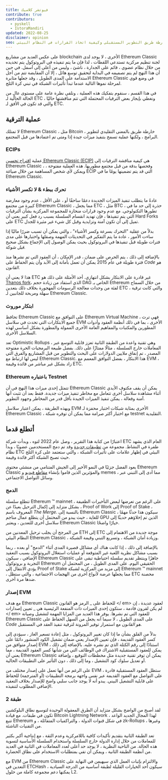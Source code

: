 ```yaml
---
title: فيوتشر كلاسيك
contribute: true
contributors:
  - pyskell
  - IstoraMandiri
updated: 2022-08-25
disclaimer: opinion
seo: نظرة عامة على خارطة طريق التطوير المستقبلي وكيفية اتخاذ القرارات في النظام البيئي Ethereum Classic ، بناءً على تاريخها ومبادئها.
---
```


على عكس العديد من مشاريع blockchain الأخرى ، لا يوجد لدى Ethereum Classic لجنة تنظيم مركزية تستدعي اللقطات ، لذا فإن ما يتم تنفيذه في البروتوكول يتم تحديده من خلال نظام عضوي ، قائم على الجدارة ، ناشئ ، وليس من أعلى إلى أسفل. في حين أن هذا النهج لم يتم تصميمه في البداية لتحقيق توسع هائل ، إلا أن المقايضة تتم من أجل الاستدامة على المدى الطويل ، وقد جعلها مثابرة Ethereum Classic في وضع قوي لمرحلة نموها التالية عندما تبدأ تأثيرات الشبكة في تبني كرة الثلج.

في هذا القسم ، سنقوم بتفكيك هذه العملية ، ونلقي نظرة عامة على مستوى عالٍ من الحالة الحالية لـ ETC ، ونغطي بإيجاز بعض الترقيات المحتملة التي تتم مناقشتها حاليًا والتي قد تكون في الأفق لـ ETC.

## عملية الترقية

لا تمتلك Ethereum Classic ، مثل Bitcoin ، خارطة طريق بالمعنى التقليدي لتطوير البرامج ، ولكنها عملية تسمح بتنفيذ ميزات جيدة إذا ومتى تم اعتمادها من قبل المجتمع.

### ECIPs

عملية [اقتراح تحسين Ethereum Classic (ECIP)](/development/ecips) هي كيفية مناقشة الترقيات إلى Ethereum Classic ، وفحصها بدقة من قبل مجتمع مطوريها. هذه العملية مفتوحة ، ويمكن لأي شخص المساهمة من خلال صياغة ECIP التي قد يتم تضمينها يومًا ما في Ethereum Classic.

### تحرك ببطء & لا تكسر الأشياء

عادةً ما يتطلب تنفيذ الميزات الجديدة دعمًا ساحقًا أو ، على الأقل ، عدم وجود معارضة كبيرة من مجتمع Ethereum Classic ، مما يجعل ETC ، مثل BTC ، حذرة إلى حد ما في تطورها التكنولوجي. مع عدم وجود قرارات منحازة للمجموعة المركزية بشأن الترقيات التي يتم تنفيذها ، فإن تهديد انقسام السلسلة بسبب رد فعل كبير يعني أن Hard Forks على ETC تميل إلى أن تكون آمنة وتزايدية وقبل كل شيء غير مثيرة للجدل.

بدلاً من عقلية "التحرك بسرعة وكسر الأشياء" ، والتي يمكن أن تسبب ضررًا ماليًا إذا ساءت الأمور ، عادة ما يتم التفكير في التحديثات المهمة وصقلها واختبارها على مدى فترات طويلة قبل تنفيذها في البروتوكول بحيث يمكن الوصول إلى الإجماع بشكل صحيح _قبل_ شوكة.

بالإضافة إلى ذلك ، يتم الحرص على ضمان ، قدر الإمكان ، أن العقود التي تم نشرها منذ فترة طويلة في عام 2015 يمكن أن تعمل بأمانة إلى الأبد وأن يتم الحفاظ على _Code هو القانون_.

هذا لا يعني أن ETC غير قادرة على الابتكار بشكل انتهازي. أحد الأمثلة على ذلك هو [Thanos fork](/knowledge/forks#thanos)، الذي استفاد من زيادة حجم DAG الخاص بـ Ethereum من خلال السماح لفئة من وحدات معالجة الرسومات المهجورة بخلاف ذلك بتعدين ETC ، والتي كانت ترقية سهلة ومربحة للجانبين لـ Ethereum Classic.

### ابتكار موروث

تحافظ Ethereum Classic على التوافق مع Ethereum Virtual Machine ، فهي ترث جميع الابتكارات التي تحدث في سلاسل EVM الأخرى ، بما في ذلك أنظمة العقود وأدوات المطورين والمكتبات والمفاهيم العامة الأخرى الممولة والمطورة بشكل أساسي لهذه السلاسل الأخرى.

تعد Optimistic Rollups ، وهي تقنية واعدة من الطبقة الثانية تعزز قابلية التوسع عبر المعاملات خارج السلسلة ، مثالًا ممتازًا على ذلك. بفضل طبيعة البرمجيات الحرة مفتوحة المصدر ، تم إنفاق ملايين الدولارات على البحث والتطوير من قبل المشاريع والفرق التي ليس لها ارتباط مع Ethereum Classic. هذا الابتكار ، بفضل التوافق المعمم مع EVM ، زاد بشكل غير مباشر من فائدة وقيمة ETC.

### Ethereum باعتباره Testnet

تتمثل إحدى ميزات هذا النهج في أن Ethereum Classic يمكن أن يقف مكتوف الأيدي أثناء مشاهدة سلاسل أخرى تتعامل مع مخاطر تنفيذ ميزات جديدة. فقط بعد أن تثبت أنها آمنة وفعالة ، يمكن تنفيذ الميزات الجيدة بأقل قدر من المخاطر وجهود التطوير.

وبهذه الطريقة ، يمكن اعتبار سلاسل EVM الأخرى بمثابة شبكات اختبار محفزة لـ Ethereum Classic ، مع اختبار أكثر صرامة مما يمكن أن توفره شبكة testnet التقليدية.

## أتطلع قدما

اعتبارًا من كتابة هذا التقرير ، وصل عام 2022 لتوه ، وبدأت شركة ETC العام الذي يشهد طفرة في النشاط. مجموعة من [تطبيقات جديدة](/services/apps) وقد تم دمج المستخدمين عضويًا ، وبدأ نظام ETC البيئي في إظهار علامات على تأثيرات الشبكة ، والتي ستعتمد على كرة الثلج حيث تصبح الشبكة أكثر فائدة وقيمة.

يعود الفضل جزئيًا في النمو الأخير إلى الجيش المتنامي من منشئي محتوى Ethereum Classic والمؤثرين الذين قاموا بإنشاء [مقاطع فيديو](/videos) و memes ، مما أدى إلى التبني عبر وسائل التواصل الاجتماعي.

### الدمج

تتطلع سلسلة Ethereum ™ mainnet ، على الرغم من تعرضها لبعض التأخيرات الطفيفة ، بشكل متزايد إلى إكمال الترحيل بعيدًا عن Proof of Work إلى Proof of Stake ، المعروف باسم _The Merge_. بالنسبة إلى Ethereum Classic ، سيكون هذا حدثًا مهمًا للغاية ، حيث يبدو من المحتمل أن يتطلع عمال مناجم GPU الذين تم إخلاؤهم حديثًا إلى سلاسل أخرى للتعدين ، ويعتبر Ethereum Classic خيارًا واضحًا.

من المرجح أن يجلب ترحيل المعدنين من ETH إلى ETC موجة جديدة من الاهتمام إلى النظام البيئي Ethereum Classic ، وزيادة أمان الشبكة ، وتسريع التبني وقيمة الشبكة.

بالإضافة إلى ذلك ، إذا كانت هناك أي مشاكل قصيرة المدى أثناء "الدمج" أو بعده ، ربما بسبب مشاكل نظرية اللعبة غير المتوقعة أو عمليات استغلال البروتوكول بسبب التعقيد الإضافي ، سيكون Ethereum Classic جاهزًا وينتظر تقديم سلسلة احتياطية تبقى على التجربة و بروتوكول Ethereum الحقيقي اليوم. على المدى الطويل ، من المحتمل أن يؤدي الانتقال إلى Proof of Stake إلى مزيد من المركزية لشبكة Ethereum ™ mainnet ، مما يجعلها عرضة لأنواع أخرى من الهجمات الاجتماعية ، والتي ستظل ETC محصنة ضدها مرة أخرى.

### إصدار EVM

مع هدف Ethereum Classic للحفاظ على _ الرمز هو القانون </ em> لعقود عديدة ، إن لم يكن لقرون قادمة ، ستكون إحدى الميزات ذات المنفعة الرئيسية هي _ تعيين إصدارات </ em> للعقود التي تم نشرها. يوفر هذا العديد من المزايا المهمة لتشغيل وصيانة Ethereum Classic على المدى الطويل ، لا سيما أنه يجعل من السهل الحفاظ على _Code هو القانون_ مع استمرار توفير المرونة لترقية تنفيذ العقد في المستقبل.</p>

بدلاً من القلق بشأن ما إذا كان تغيير البروتوكول ، مثل إعادة تسعير الغاز ، سيؤدي إلى كسر العقود القديمة ، فإن تعيين الإصدار يعني ضمان تشغيل الكود المنشور دائمًا على إصدار متوافق من EVM استنادًا إلى رقم الكتلة الذي تم نشره عليه. بالإضافة إلى ذلك ، يمكن للعقود المستقبلية الاشتراك في الوظائف التي من شأنها كسر العقود القديمة ، مما يعني أن Ethereum Classic يمكن أن توفر تقنية جديدة مثل مخططات التوقيع ، وإضافة أو تعديل سلوك كود التشغيل ، وما إلى ذلك ، دون التأثير على التطبيقات الحالية.

على الرغم من أنها تعمل على إصدار مختلف من EVM ، ستظل العقود المستقبلية قادرة على التواصل مع العقود القديمة عبر نفس واجهة برمجة التطبيقات (أو المترجمة) للحفاظ على قابلية التشغيل البيني. يبدو أنه لا يوجد جانب سلبي واضح للإصدار بخلاف التعقيد الإضافي المطلوب لتنفيذه.

### طبقة 2

لقد أصبح من الواضح بشكل متزايد أن الطرق المعقولة الوحيدة لتوسيع نطاق البلوكشين تكون في طبقات. مع قيادة Bitcoin Lightning Network لهذا المجال الجديد الواعد ، تتبع Ethereum في شكل قنوات الدولة ، والتراكميات المتفائلة ، و zk-Rollups ، وغيرها من التقنيات الناشئة.

تعد الطبقة الثانية بتقديم تأكيدات كافية باللامركزية وعدم الثقة ، مع إنتاجية أكبر بكثير للمعاملات من خلال إدارة الدولة خارج السلسلة واستخدام السلسلة الأساسية لتسوية هذه الحالة. من الناحية النظرية ، لا يوجد حد أعلى لعدد المعاملات في الثانية في العديد من أنظمة الطبقة الثانية ، ويمكن أن تفي بمتطلبات الاستخدام على نطاق الحضارة.

مع EVM من Ethereum Classic والالتزام بإثبات العمل الذي سيهيمن في النهاية على التعدين في ETCHash ، سيكون أحد الخيارات القليلة لطبقة أساسية من الدرجة السيادية يمكنها دعم مجموعة كاملة من حلول L2.
